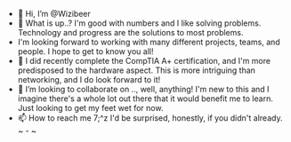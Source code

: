 - 👋 Hi, I’m @Wizibeer
- 👀 What is up..? I'm good with numbers and I like solving problems. Technology and progress are the solutions to most problems.
- I'm looking forward to working with many different projects, teams, and people. I hope to get to know you all!
- 🌱 I did recently complete the CompTIA A+ certification, and I'm more predisposed to the hardware aspect. This is more intriguing than networking, and I do look forward to it!
- 💞️ I’m looking to collaborate on .., well, anything! I'm new to this and I imagine there's a whole lot out there that it would benefit me to learn. Just looking to get my feet wet for now.
- 📫 How to reach me 7;^z I'd be surprised, honestly, if you didn't already.
     ~   -   ~
<!--- Video, board, mind... W/E... I like games, let's play, GL HF!
Wizibeer/Wizibeer is a ✨ special ✨ repository because its `README.md` (this file) appears on your GitHub profile.
You can click the Preview link to take a look at your changes.
--->
